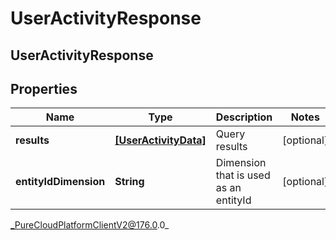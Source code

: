 # UserActivityResponse

## UserActivityResponse

## Properties

|Name | Type | Description | Notes|
|------------ | ------------- | ------------- | -------------|
| **results** | [**[UserActivityData]**]([UserActivityData]) | Query results | [optional] |
| **entityIdDimension** | **String** | Dimension that is used as an entityId | [optional] |



_PureCloudPlatformClientV2@176.0.0_
